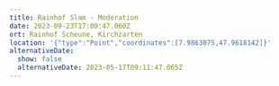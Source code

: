 ```yaml
---
title: Rainhof Slam - Moderation
date: 2023-09-23T17:00:47.060Z
ort: Rainhof Scheune, Kirchzarten
location: '{"type":"Point","coordinates":[7.9863075,47.9618142]}'
alternativeDate:
  show: false
  alternativeDate: 2023-05-17T09:11:47.065Z
---
```

